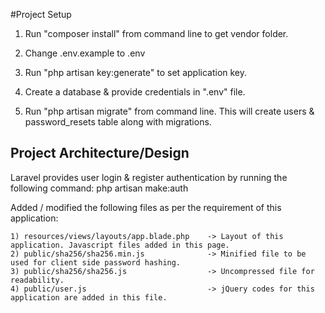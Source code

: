 #Project Setup

1) Run "composer install" from command line to get vendor folder.

2) Change .env.example to .env

2) Run "php artisan key:generate" to set application key.

3) Create a database & provide credentials in ".env" file.

4) Run "php artisan migrate" from command line.
    This will create users & password_resets table along with migrations.


Project Architecture/Design
---------------------------

Laravel provides user login & register authentication by running the following command:
php artisan make:auth

Added / modified the following files as per the requirement of this application:

	1) resources/views/layouts/app.blade.php 	-> Layout of this application. Javascript files added in this page.
	2) public/sha256/sha256.min.js 				-> Minified file to be used for client side password hashing.
	3) public/sha256/sha256.js 					-> Uncompressed file for readability.
	4) public/user.js 							-> jQuery codes for this application are added in this file.
